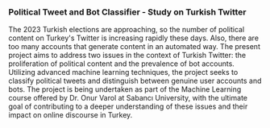 ### Political Tweet and Bot Classifier - Study on Turkish Twitter

The 2023 Turkish elections are approaching, so the number of political content on Turkey's Twitter is increasing rapidly these days. Also, there are too many accounts that generate content in an automated way. The present project aims to address two issues in the context of Turkish Twitter: the proliferation of political content and the prevalence of bot accounts. Utilizing advanced machine learning techniques, the project seeks to classify political tweets and distinguish between genuine user accounts and bots. The project is being undertaken as part of the Machine Learning course offered by Dr. Onur Varol at Sabancı University, with the ultimate goal of contributing to a deeper understanding of these issues and their impact on online discourse in Turkey.
